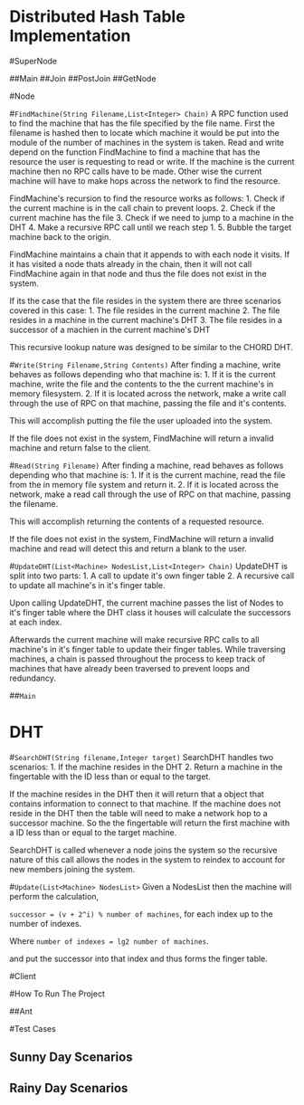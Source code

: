 # Distributed Hash Table Implementation

#SuperNode

##Main
##Join
##PostJoin
##GetNode




#Node

#`FindMachine(String Filename,List<Integer> Chain)`
A RPC function used to find the machine that has the file specified by the file name. First the filename is hashed then to locate which machine
it would be put into the module of the number of machines in the system is taken.
Read and write depend on the function FindMachine to find a machine that has the resource the user
is requesting to read or write. If the machine is the current machine then no RPC calls have to be made.
Other wise the current machine will have to make hops across the network to find the resource.

FindMachine's recursion to find the resource works as follows:
    1. Check if the current machine is in the call chain to prevent loops.
    2. Check if the current machine has the file
    3. Check if we need to jump to a machine in  the DHT
    4. Make a recursive RPC call until we reach step 1.
    5. Bubble the target machine back to the origin.
    
FindMachine maintains a chain that it appends to with each node it visits. If it has visited a node thats already in the chain,
then it will not call FindMachine again in that node and thus the file does not exist in the system.


If its the case that the file resides in the system there are three scenarios covered in this case:
    1. The file resides in the current machine
    2. The file resides in a machine in the current machine's DHT
    3. The file resides in a successor of a machien in the current machine's DHT
    

This recursive lookup nature was designed to be similar to the CHORD DHT.

#`Write(String Filename,String Contents)`
After finding a machine, write behaves as follows depending who that machine is:
    1. If it is the current machine, write the file and the contents to the the current machine's in memory filesystem.
    2. If it is located across the network, make a write call through the use of RPC on that machine, passing the file and it's contents.

This will accomplish putting the file the user uploaded into the system. 

If the file does not exist in the system, FindMachine will return a invalid machine
and return false to the client.

#`Read(String Filename)`
After finding a machine, read behaves as follows depending who that machine is:
    1. If it is the current machine, read the file from the in memory file system and return it.
    2. If it is located across the network, make a read call through the use of RPC on that machine, passing the filename.
    
This will accomplish returning the contents of a requested resource. 

If the file does not exist in the system, FindMachine will return a invalid machine and read will detect this
and return a blank to the user.

#`UpdateDHT(List<Machine> NodesList,List<Integer> Chain)`
UpdateDHT is split into two parts:
    1. A call to update it's own finger table
    2. A recursive call to update all machine's in it's finger table.
 
Upon calling UpdateDHT, the current machine passes the list of Nodes to it's finger table where the DHT class it houses will calculate
the successors at each index.

Afterwards the current machine will make recursive RPC calls to all machine's in it's finger table to update their finger tables. While traversing machines,
a chain is passed throughout the process to keep track of machines that have already been traversed to prevent loops and redundancy.

##`Main`

# DHT
#`SearchDHT(String filename,Integer target)`
SearchDHT handles two scenarios:
    1. If the machine resides in the DHT 
    2. Return a machine in the fingertable with the ID less than or equal to the target. 

If the machine resides in the DHT then it will return that a object that contains information to connect to that machine.
If the machine does not reside in the DHT then the table will need to make a network hop to a successor machine. So the the fingertable
will return the first machine with a ID less than or equal to the target machine.

SearchDHT is called whenever a node joins the system so the recursive nature of this call allows the nodes in the system to reindex
to account for new members joining the system.

#`Update(List<Machine> NodesList>`
Given a NodesList then the machine will perform the calculation,

`successor = (v + 2^i) % number of machines`, for each index up to the number of indexes. 

Where `number of indexes = lg2 number of machines`.

and put the successor into that index and thus forms the finger table.

#Client


#How To Run The Project

##Ant

#Test Cases

## Sunny Day Scenarios

## Rainy Day Scenarios